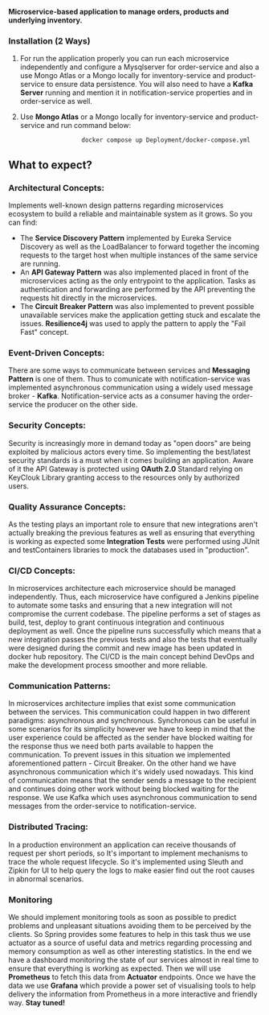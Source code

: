 **Microservice-based application to manage orders, products and underlying inventory.**

### Installation (2 Ways)
1) For run the application properly you can run each microservice independently and configure a Mysqlserver for order-service and also a use Mongo Atlas or a Mongo locally for inventory-service and product-service to ensure data persistence.
   You will also need to have a **Kafka Server** running and mention it in notification-service properties and in order-service as well.

2) Use **Mongo Atlas** or a Mongo locally for inventory-service and product-service and run command below:

                        docker compose up Deployment/docker-compose.yml

## What to expect?

### Architectural Concepts:

Implements well-known design patterns regarding microservices ecosystem to build a reliable and maintainable system as it grows. So you can find:

- The **Service Discovery Pattern** implemented by Eureka Service Discovery as well as the LoadBalancer to forward together the incoming requests to the target host when multiple instances of the same service are running.
- An **API Gateway Pattern** was also implemented placed in front of the microservices acting as the only entrypoint to the application. Tasks as authentication and forwarding are performed by the API preventing the requests hit directly in the microservices.
- The **Circuit Breaker Pattern** was also implemented to prevent possible unavailable services make the application getting stuck and escalate the issues. **Resilience4j** was used to apply the pattern to apply the "Fail Fast" concept.

### Event-Driven Concepts:
There are some ways to communicate between services and **Messaging Pattern** is one of them. Thus to comunicate with notification-service was implemented asynchronous communication using a widely used message broker - **Kafka**. Notification-service acts as a consumer having the order-service the producer on the other side.

### Security Concepts:
Security is increasingly more in demand today as "open doors" are being exploited by malicious actors every time. So implementing the best/latest security standards is a must when it comes building an application.
Aware of it the API Gateway is protected using **OAuth 2.0** Standard relying on KeyClouk Library granting access to the resources only by authorized users.

### Quality Assurance Concepts:
As the testing plays an important role to ensure that new integrations aren't actually breaking the previous features as well as ensuring that everything is working as expected some **Integration Tests** were performed using JUnit and testContainers libraries to mock the databases used in "production".

### CI/CD Concepts:
In microservices architecture each microservice should be managed independently. Thus, each microservice have configured a Jenkins pipeline to automate some tasks and ensuring that a new integration will not compromise the current codebase.
The pipeline performs a set of stages as build, test, deploy to grant continuous integration and continuous deployment as well. Once the pipeline runs successfully which means that a new integration passes the previous tests and also the tests that eventually were designed during the commit and new image has been updated in docker hub repository.
The CI/CD is the main concept behind DevOps and make the development process smoother and more reliable.

### Communication Patterns:
In microservices architecture implies that exist some communication between the services. This communication could happen in two different paradigms: asynchronous and synchronous.
Synchronous can be useful in some scenarios for its simplicity however we have to keep in mind that the user experience could be affected as the sender have blocked waiting for the response thus we need both parts available to happen the communication. To prevent issues in this situation we implemented aforementioned pattern - Circuit Breaker.
On the other hand we have asynchronous communication which it's widely used nowadays. This kind of communication means that the sender sends a message to the recipient and continues doing other work without being blocked waiting for the response. We use Kafka which uses asynchronous communication to send messages from the order-service to notification-service.

### Distributed Tracing:
In a production environment an application can receive thousands of request per short periods, so It's important to implement mechanisms to trace the whole request lifecycle. So it's implemented using Sleuth and Zipkin for UI to help query the logs to make easier find out the root causes in abnormal scenarios.   

### Monitoring
We should implement monitoring tools as soon as possible to predict problems and unpleasant situations avoiding them to be perceived by the clients. So Spring provides some features to help in this task thus we use actuator as a source of useful data and metrics regarding processing and memory consumption as well as other interesting statistics.
In the end we have a dashboard monitoring the state of our services almost in real time to ensure that everything is working as expected.
Then we will use **Prometheus** to fetch this data from **Actuator** endpoints. Once we have the data we use **Grafana** which provide a power set of visualising tools to help delivery the information from Prometheus in a more interactive and friendly way.
**Stay tuned!**
